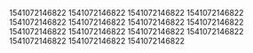 1541072146822
1541072146822
1541072146822
1541072146822
1541072146822
1541072146822
1541072146822
1541072146822
1541072146822
1541072146822
1541072146822
1541072146822
1541072146822
1541072146822
1541072146822